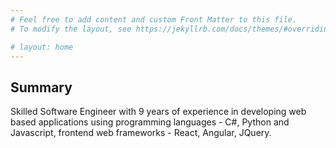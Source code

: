 ```yaml
---
# Feel free to add content and custom Front Matter to this file.
# To modify the layout, see https://jekyllrb.com/docs/themes/#overriding-theme-defaults

# layout: home
---
```


<h2>Summary</h2>
Skilled Software Engineer with 9 years of experience in developing web based applications using programming languages - C#, Python and Javascript, frontend web frameworks - React, Angular, JQuery.